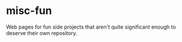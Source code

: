 # misc-fun
Web pages for fun side projects that aren't quite significant enough to deserve their own repository.
